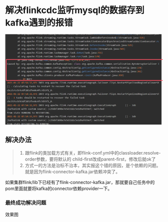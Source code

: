 # 解决flinkcdc监听mysql的数据存到kafka遇到的报错
![img_3.png](img_3.png)
## 解决办法
>1. 跟flink的类加载方式有关，即flink-conf.yml中的classloader.resolve-order参数，要将默认的
    child-first改成parent-first，修改后就ok了
>2. 方式一的方法是治标不治本，其实报这个错的原因，是个依赖的问题。
    就是因为flink-connector-kafka.jar依赖冲突了。

如果集群flink/lib下已经有了flink-connector-kafka.jar，那就要自己任务中的pom里面就要将kafka的connector依赖provider一下。

### 最终成功解决问题
效果图